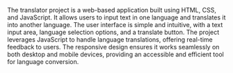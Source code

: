 The translator project is a web-based application built using HTML, CSS, and JavaScript. It allows users to input text in one language and translates it into another language. The user interface is simple and intuitive, with a text input area, language selection options, and a translate button. The project leverages JavaScript to handle language translations, offering real-time feedback to users. The responsive design ensures it works seamlessly on both desktop and mobile devices, providing an accessible and efficient tool for language conversion.
